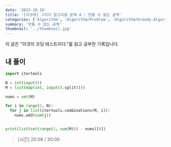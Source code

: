```yaml
---
date: '2022-10-18'
title: '[이코테] 그리디 알고리즘 문제 4 : 만들 수 없는 금액'
categories: ['Algorithm', 'Algorithm/Problem', 'Algorithm/Greedy-Algorithm']
summary: '만들 수 없는 금액'
thumbnail: '../thumbnail.jpg'
---
```


<div class="noticeBox">이 글은 "이것이 코딩 테스트이다."를 읽고 공부한 기록입니다.</div>

## 내 풀이

```python
import itertools

N = int(input())
M = list(map(int, input().split()))

nums = set(M)

for i in range(2, N):
  for j in list(itertools.combinations(M, i)):
    nums.add(sum(j))


print(list(set(range(1, sum(M))) - nums)[0])
```

> [시간] 20:08 / 30:00
